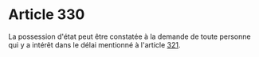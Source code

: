# Article 330

La possession d'état peut être constatée à la demande de toute personne qui y a intérêt dans le délai mentionné à l'article <a href='/code-civil/livre-ier-des-personnes/titre-vii-de-la-filiation/chapitre-iii-des-actions-relatives-a-la-filiation/section-1-dispositions-generales/321.md' title='Code civil - art. 321 (V)'>321</a>.